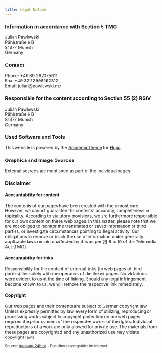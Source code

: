 ```yaml
---
title: Legal Notice
---
```


### Information in accordance with Section 5 TMG

Julian Pawlowski<br/>
Pählstraße 6 B<br/>
81377 Munich<br/>
Germany


### Contact

Phone: +&#052;&#057;&#032;&#056;&#057;&#032;&#050;&#054;&#050;&#048;&#055;&#053;&#054;&#049;&#049;<br />
Fax: +&#052;&#057;&#032;&#051;&#050;&#032;&#050;&#050;&#057;&#057;&#056;&#054;&#054;&#050;&#051;&#049;&#050;<br />
Email: &#106;&#117;&#108;&#105;&#097;&#110;&#064;&#112;&#097;&#119;&#108;&#111;&#119;&#115;&#107;&#105;&#046;&#109;&#101;


### Responsible for the content according to Section 55 (2) RStV

Julian Pawlowski<br/>
Pählstraße 6 B<br/>
81377 Munich<br/>
Germany


### Used Software and Tools

This website is powered by the
<a href="https://sourcethemes.com/academic/" target="_blank" rel="noopener">Academic theme</a> for
<a href="https://gohugo.io" target="_blank" rel="noopener">Hugo</a>.


### Graphics and Image Sources

External sources are mentioned as part of the individual pages.


### Disclaimer

#### Accountability for content
The contents of our pages have been created with the utmost care. However, we cannot guarantee the contents' accuracy, completeness or topicality. According to statutory provisions, we are furthermore responsible for our own content on these web pages. In this matter, please note that we are not obliged to monitor the transmitted or saved information of third parties, or investigate circumstances pointing to illegal activity. Our obligations to remove or block the use of information under generally applicable laws remain unaffected by this as per §§ 8 to 10 of the Telemedia Act (TMG).

#### Accountability for links
Responsibility for the content of external links (to web pages of third parties) lies solely with the operators of the linked pages. No violations were evident to us at the time of linking. Should any legal infringement become known to us, we will remove the respective link immediately.

#### Copyright
Our web pages and their contents are subject to German copyright law. Unless expressly permitted by law, every form of utilizing, reproducing or processing works subject to copyright protection on our web pages requires the prior consent of the respective owner of the rights. Individual reproductions of a work are only allowed for private use. The materials from these pages are copyrighted and any unauthorized use may violate copyright laws.


<sup>Source: <a href="https://translate-24h.de/" target="_blank">translate-24h.de</a> - Das Übersetzungsbüro im Internet</sup>
